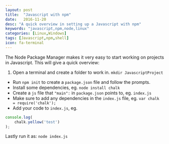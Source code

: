 ```yaml
---
layout: post
title:  "Javascript with npm"
date:   2016-11-20
desc: "A quick overview in setting up a Javascript with npm"
keywords: "javascript,npm,node,linux"
categories: [Linux,Windows]
tags: [Javascript,npm,shell]
icon: fa-terminal
---
```


The Node Package Manager makes it very easy to start working on projects in Javascript. This will give a quick overview:

1. Open a terminal and create a folder to work in. `mkdir JavascriptProject`
- Run `npm init` to create a `package.json` file and follow the prompts.
- Install some dependencies, eg. `node install chalk`
- Create a `js` file that `"main":` in `package.json` points to, eg. `index.js`
- Make sure to add any dependencies in the `index.js` file, eg. `var chalk       = require('chalk');`
- Add your code to `index.js`, eg.
```js
console.log(
	chalk.yellow('test')
);
```
Lastly run it as: `node index.js`
